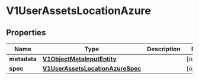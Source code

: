 # V1UserAssetsLocationAzure

## Properties
Name | Type | Description | Notes
------------ | ------------- | ------------- | -------------
**metadata** | [**V1ObjectMetaInputEntity**](V1ObjectMetaInputEntity.md) |  |  [optional]
**spec** | [**V1UserAssetsLocationAzureSpec**](V1UserAssetsLocationAzureSpec.md) |  |  [optional]
